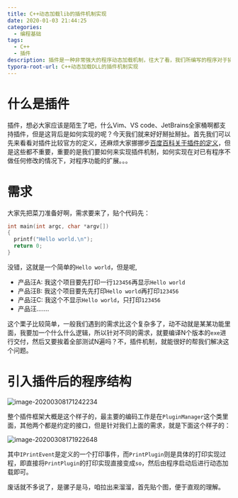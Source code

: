 ```yaml
---
title: C++动态加载lib的插件机制实现
date: 2020-01-03 21:44:25
categories:
  - 编程基础
tags:
  - C++
  - 插件
description: 插件是一种非常强大的程序动态加载机制，往大了看，我们所编写的程序对于操作系统来说就算是一种插件实现，而对于C/C++程序猿来说，则是通过DLL或者so文件的方式，给程序提供一种动态的扩展方式。
typora-root-url: C++动态加载DLL的插件机制实现
---
```


# 什么是插件

插件，想必大家应该是陌生了吧，什么Vim、VS code、JetBrains全家桶啊都支持插件，但是这背后是如何实现的呢？今天我们就来好好掰扯掰扯。首先我们可以先来看看对插件比较官方的定义，还麻烦大家挪挪步[百度百科关于插件的定义](https://baike.baidu.com/item/%E6%8F%92%E4%BB%B6/369160?fr=aladdin)，但是这些都不重要，重要的是我们要如何来实现插件机制，如何实现在对已有程序不做任何修改的情况下，对程序功能的扩展。。。

# 需求

大家先把菜刀准备好啊，需求要来了，贴个代码先：

```c++
int main(int argc, char *argv[])
{
  printf("Hello world.\n");
  return 0;
}
```

没错，这就是一个简单的`Hello world`，但是呢,

* 产品汪A:   我这个项目要先打印一行`123456`再显示`Hello world`
* 产品汪B:   我这个项目要先先打印`Hello world`再打印`123456`
* 产品汪C:    我这个不显示`Hello world`，只打印`123456`
* 产品汪.......

这个栗子比较简单，一般我们遇到的需求比这个复杂多了，动不动就是某某功能里面，我要加一个什么什么逻辑，所以针对不同的需求，就要编译N个版本的`exe`进行交付，然后又要挨着全部测试N遍吗？不，插件机制，就能很好的帮我们解决这个问题。

# 引入插件后的程序结构

![image-20200308171242234](image-20200308171242234.png)

整个插件框架大概是这个样子的，最主要的编码工作是在`PluginManager`这个类里面，其他两个都是约定的接口，但是针对我们上面的需求，就是下面这个样子的：

![image-20200308171922648](image-20200308171922648.png)

其中`IPrintEvent`是定义的一个打印事件，而`PrintPlugin`则是具体的打印实现过程，即直接将`PrintPlugin`的打印实现直接变成`so`，然后由程序启动后进行动态加载即可。







废话就不多说了，是骡子是马，咱拉出来溜溜，首先贴个图，便于直观的理解。



